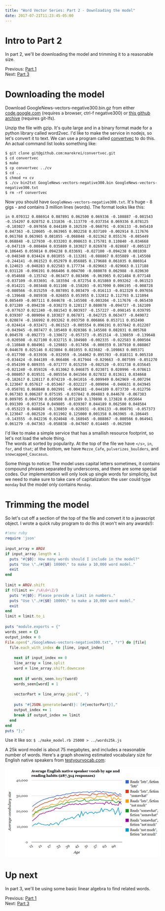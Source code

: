 ```yaml
---
title: "Word Vector Series: Part 2 - Downloading the model"
date: 2017-07-21T11:23:45-05:00
---
```


# Intro to Part 2

In part 2, we'll be downloading the model and trimming it to a reasonable size.

<!--more-->

Previous: [Part 1](/word-vector/2017-07-19-word-vector-pt-1) <br />
Next: [Part 3](/word-vector/2017-07-21-word-vector-pt-3)

# Downloading the model

Download GoogleNews-vectors-negative300.bin.gz from either
[code.google.com](https://code.google.com/archive/p/word2vec/) (requires a browser, ctrl-f negative300) 
or [this github archive](https://github.com/mmihaltz/word2vec-GoogleNews-vectors) (requires git-lfs).

Unzip the file with gzip.  It's quite large and in a binary format made for a python library called word2vec.  I'd
like to make the service in nodejs, so let's convert it to text.  We can use a program called [convertvec](https://github.com/marekrei/convertvec) to do this. An actual command list looks something like:

```
$ git clone git@github.com:marekrei/convertvec.git
$ cd convertvec
$ make
$ cp convertvec ../cv
$ cd ..
$ chmod +x cv
$ ./cv bin2txt GoogleNews-vectors-negative300.bin GoogleNews-vectors-negative300.txt
$ rm -rf convertvec
```

Now you should have `GoogleNews-vectors-negative300.txt`.  It's huge - 8 gigs - and contains 3 million lines (words). 
The format looks like this:
```
in 0.070312 0.086914 0.087891 0.062500 0.069336 -0.108887 -0.081543 -0.154297 0.020752 0.131836 -0.113770 -0.037354 0.069336 0.078125 -0.103027 -0.097656 0.044189 0.102539 -0.060791 -0.036133 -0.045410 0.047363 -0.120605 -0.063965 0.002258 0.037109 -0.002914 0.117676 0.061768 0.063965 0.081055 -0.068848 -0.021362 0.055176 -0.085449 0.068848 -0.127930 -0.033203 0.098633 0.175781 0.110840 -0.034668 -0.047119 -0.008484 0.035889 0.103027 0.026978 -0.028687 -0.005127 0.106445 0.059814 0.094238 0.033691 -0.027100 -0.094238 0.001030 -0.048340 0.034424 0.081055 -0.113281 -0.088867 0.035889 -0.145508 -0.244141 -0.061523 0.052979 0.056885 0.179688 0.061035 0.086914 0.124023 -0.040283 0.022583 0.177734 -0.029663 -0.029663 0.117188 0.031128 -0.096191 0.066406 0.004700 -0.080078 0.062988 -0.020630 -0.054688 -0.135742 -0.063477 0.083496 -0.063965 0.021484 0.077148 -0.037109 -0.033691 -0.183594 -0.072754 0.015869 0.093262 -0.061523 -0.014221 -0.003448 0.011108 -0.158203 -0.017090 0.006195 -0.008728 -0.080566 -0.015259 -0.087891 0.003479 -0.016113 -0.012329 0.097656 -0.139648 -0.085938 -0.026855 0.053955 0.132812 0.112793 0.121094 0.085449 -0.007111 0.044678 -0.145508 -0.003204 -0.117676 -0.065430 0.071289 -0.094238 -0.030273 0.120117 0.080078 -0.094727 -0.162109 -0.077637 0.021240 -0.081543 0.003937 -0.157227 -0.098145 0.039795 0.039307 -0.009094 0.103027 0.067871 -0.042725 0.063477 -0.049072 0.020874 -0.166992 0.093262 0.093750 0.006866 0.053711 0.052490 -0.024414 -0.032471 -0.061523 -0.005554 0.096191 0.037842 0.012207 -0.043945 -0.007477 0.105469 0.020386 0.145508 0.082031 0.005768 0.004578 -0.092773 -0.138672 -0.057373 -0.051514 -0.130859 -0.139648 -0.020508 -0.027100 0.032715 0.104980 -0.002335 -0.022583 0.000504 -0.110840 0.084961 -0.129883 -0.017456 -0.000359 0.107910 0.088867 0.044678 0.025146 0.023804 0.081055 0.023682 -0.109863 0.005371 -0.017700 -0.033936 -0.032959 -0.164062 0.095703 -0.018311 0.005310 -0.034424 -0.044189 -0.066406 -0.017944 -0.029663 -0.007599 -0.051270 -0.054199 0.089355 -0.071777 0.015259 -0.082520 -0.031738 0.035645 -0.021240 -0.059326 -0.013062 0.046875 0.023071 0.020996 -0.078613 -0.008057 0.019531 -0.005554 0.041504 0.027832 0.013611 0.034668 -0.182617 0.120117 0.074219 -0.041016 -0.009949 0.042969 -0.007294 0.123047 0.057617 -0.053467 -0.032227 -0.009094 -0.046631 0.043945 -0.050781 0.068848 0.002991 -0.004181 -0.044189 0.073730 -0.012756 0.067383 0.006287 0.075195 -0.037842 0.004883 0.044678 -0.067383 0.009705 0.004730 0.020508 0.071289 0.170898 0.173828 0.055664 0.091309 -0.037354 0.049805 -0.039307 0.044189 0.062500 0.048584 -0.053223 0.048828 -0.130859 -0.028931 -0.036133 -0.060791 -0.057373 0.123047 -0.082520 -0.011902 0.125000 0.001358 0.063965 -0.106445 -0.143555 -0.042236 0.024048 -0.168945 -0.088867 -0.080566 0.064941 0.061279 -0.047363 -0.058838 -0.047607 0.014465 -0.062500 
```

I'd like to make a simple service that has a smallish resource footprint, so let's not load the whole thing.  
The words at sorted by popularity.  At the top of the file we have `</s>`, `in`, `for`, and `that`;
at the bottom, we have `Mezze_Cafe`, `pulverizes_boulders`, and `snowcapped_Caucasus`.

Some things to notice:  The model uses capital letters sometimes, it contains compound phrases separated by
underscores, and there are some special codes.  Our implementation will only look up single words for simplicity, but 
we need to make sure to take care of capitalization:  the user could type `monday` but the model only contains `Monday`.

# Trimming the model

So let's cut off a section of the top of the file and convert it to a javascript object.  I wrote a quick 
ruby program to do this (it won't win any awards!):

```ruby
#!env ruby
require 'json'

input_array = ARGV
if input_array.length < 1
  puts "#{$0}: How many words should I include in the model?"
  puts "Use \"./#{$0} 10000\" to make a 10,000 word model."
  exit
end

limit = ARGV.shift
if !(limit =~ /\A\d+\Z/)
  puts "#{$0}: Please provide a limit in numbers."
  puts "Use \"./#{$0} 10000\" to make a 10,000 word model."
  exit
end
limit = limit.to_i

puts "module.exports = {"
words_seen = {}
output_index = 0
File.open("./GoogleNews-vectors-negative300.txt", "r") do |file|
  file.each_with_index do |line, input_index|

    next if input_index == 0
    line_array = line.split
    word = line_array.shift.downcase

    next if words_seen.key?(word)
    words_seen[word] = 1

    vectorPart = line_array.join(", ")

    puts "#{JSON.generate(word)}: [#{vectorPart}],"
    output_index += 1
    break if output_index >= limit
  end
end
puts "};"
```

Use it like so: `$ ./make_model.rb 25000 > ../words25k.js`

A 25k word model is about 75 megabytes, and includes a reasonable number of words.  Here's a graph showing
estimated vocabulary size for English native speakers from [testyourvocab.com](http://testyourvocab.com/):

![Vocab graph](./vocab1.jpg)

# Up next

In part 3, we'll be using some basic linear algebra to find related words.

Previous: [Part 1](/word-vector/2017-07-19-word-vector-pt-1) <br />
Next: [Part 3](/word-vector/2017-07-21-word-vector-pt-3)
